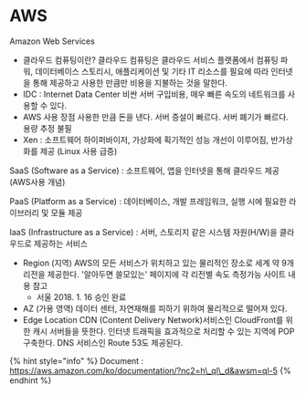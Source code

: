# AWS

Amazon Web Services

* 클라우드 컴퓨팅이란? 클라우드 컴퓨팅은 클라우드 서비스 플랫폼에서 컴퓨팅 파워, 데이터베이스 스토리시, 애플리케이션 및 기타 IT 리소스를 필요에 따라 인터넷을 통해 제공하고 사용한 만큼만 비용을 지불하는 것을 말한다.
* IDC : Internet Data Center 비싼 서버 구입비용, 매우 빠른 속도의 네트워크를 사용할 수 있다.
* AWS 사용 장점 사용한 만큼 돈을 낸다. 서버 증설이 빠르다. 서버 폐기가 빠르다. 용량 추정 불필
* Xen : 소프트웨어 하이퍼바이저, 가상화에 획기적인 성능 개선이 이루어짐, 반가상화를 제공 \(Linux 사용 급증\) 

SaaS \(Software as a Service\) : 소프트웨어, 앱을 인터넷을 통해 클라우드 제공 \(AWS사용 개념\)

PaaS \(Platform as a Service\) : 데이터베이스, 개발 프레임워크, 실행 시에 필요한 라이브러리 및 모듈 제공

IaaS \(Infrastructure as a Service\) : 서버, 스토리지 같은 시스템 자원\(H/W\)을 클라우드로 제공하는 서비스

* Region \(지역\) AWS의 모든 서비스가 위치하고 있는 물리적인 장소로 세계 약 9개 리전을 제공한다. '알아두면 쓸모있는' 페이지에 각 리전별 속도 측정가능 사이트 내용 참고
  * 서울 2018. 1. 16 승인 완료
* AZ \(가용 영역\) 데이터 센터, 자연재해를 피하기 위하여 물리적으로 떨어져 있다.
* Edge Location CDN \(Content Delivery Network\)서비스인 CloudFront를 위한 캐시 서버들을 뜻한다. 인터넷 트래픽을 효과적으로 처리할 수 있는 지역에 POP 구축한다. DNS 서비스인 Route 53도 제공된다.  

{% hint style="info" %}
Document : https://aws.amazon.com/ko/documentation/?nc2=h\_ql\_d&awsm=ql-5
{% endhint %}

